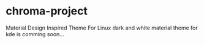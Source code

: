 # chroma-project
Material Design Inspired Theme For Linux
dark and white material theme for kde is comming soon...
